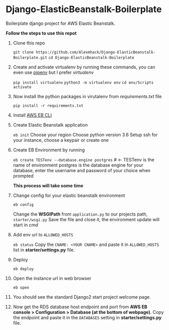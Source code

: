 # Django-ElasticBeanstalk-Boilerplate
Boilerplate django project for AWS Elastic Beanstalk.

**Follow the steps to use this repot**

1. Clone this repo

	`git clone https://github.com/Alexmhack/Django-ElasticBeanstalk-Boilerplate.git`
	`cd Django-ElasticBeanstalk-Boilerplate`

2.  Create and activate virtualenv by running these commands, you can even use [pipenv](https://github.com/pypa/pipenv) but I prefer *virtualenv*

	`pip install virtualenv`
	`python3 -m virtualenv env`
	`cd env/Scripts`
	`activate`

3. Now install the python packages in virutalenv from *requirements.txt* file
	
	`pip install -r requirements.txt`

4. Install [AWS EB CLI](https://docs.aws.amazon.com/elasticbeanstalk/latest/dg/eb-cli3.html)

5. Create Elastic Beanstalk application
	
	`eb init`
	Choose your region
	Choose python version 3.6
	Setup ssh for your instance, choose a keypair or create one

6. Create EB Environment by running
	
	`eb create TESTenv --database.engine postgres` # <- TESTenv is the name of environment
	postgres is the database engine for your database, enter the username and password of your choice when prompted

	**This process will take some time**

7. Change config for your elastic beanstalk environment

	`eb config`

	Change the **WSGIPath** from `application.py` to our projects path, `starter/wsgi.py`
	Save the file and close it, the environment update will start in *cmd*

8. Add env url to `ALLOWED_HOSTS`

	`eb status`
	Copy the `CNAME: <YOUR CNAME>` and paste it in `ALLOWED_HOSTS` list in **starter/settings.py** file.

9. Deploy

	`eb deploy`

10. Open the instance url in web browser

	`eb open`


11. You should see the standard Django2 start project welcome page.

12. Now get the RDS database host endpoint and port from **AWS EB console > Configuration > Database (at the bottom of webpage)**. Copy the endpoint and paste it in the `DATABASES` setting in **starter/settings.py** file.
